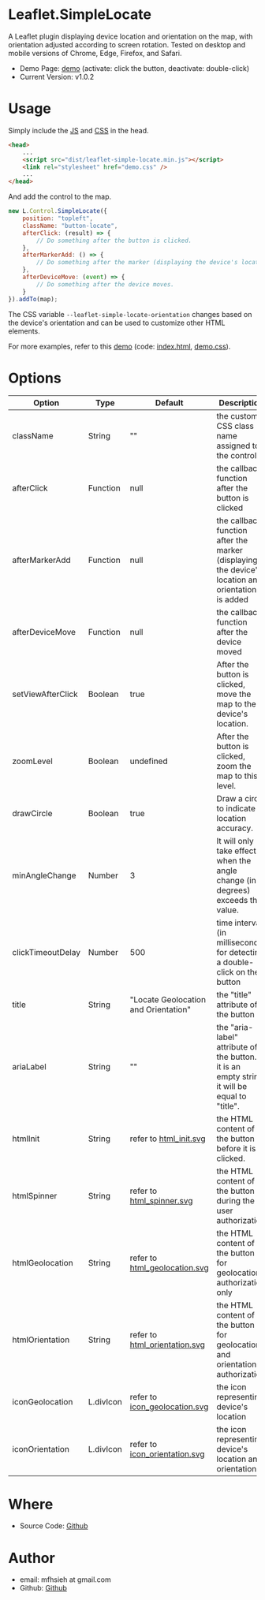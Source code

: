 Leaflet.SimpleLocate
=

A Leaflet plugin displaying device location and orientation on the map, with orientation adjusted according to screen rotation. Tested on desktop and mobile versions of Chrome, Edge, Firefox, and Safari.

* Demo Page: [demo](https://mfhsieh.github.io/leaflet-simple-locate/) (activate: click the button, deactivate: double-click)
* Current Version: v1.0.2


# Usage

Simply include the [JS](dist/leaflet-simple-locate.min.js) and [CSS](examples/demo.css) in the head.

```html
<head>
    ...
    <script src="dist/leaflet-simple-locate.min.js"></script>
    <link rel="stylesheet" href="demo.css" />
    ...
</head>
```

And add the control to the map.

```js
new L.Control.SimpleLocate({
    position: "topleft",
    className: "button-locate",
    afterClick: (result) => {
        // Do something after the button is clicked.
    },
    afterMarkerAdd: () => {
        // Do something after the marker (displaying the device's location and orientation) is added.
    },
    afterDeviceMove: (event) => {
        // Do something after the device moves.
    }
}).addTo(map);
```

The CSS variable `--leaflet-simple-locate-orientation` changes based on the device's orientation and can be used to customize other HTML elements.

For more examples, refer to this [demo](https://mfhsieh.github.io/leaflet-simple-locate/) (code: [index.html](index.html), [demo.css](examples/demo.css)).


# Options

| Option            | Type      | Default                                                                                                        | Description                                                                                        |
| ----------------- | --------- | -------------------------------------------------------------------------------------------------------------- | -------------------------------------------------------------------------------------------------- |
| className         | String    | ""                                                                                                             | the custom CSS class name assigned to the control                                                  |
| afterClick        | Function  | null                                                                                                           | the callback function after the button is clicked                                                  |
| afterMarkerAdd    | Function  | null                                                                                                           | the callback function after the marker (displaying the device's location and orientation) is added |
| afterDeviceMove   | Function  | null                                                                                                           | the callback function after the device moved                                                       |
| setViewAfterClick | Boolean   | true                                                                                                           | After the button is clicked, move the map to the device's location.                                |
| zoomLevel         | Boolean   | undefined                                                                                                      | After the button is clicked, zoom the map to this level.                                           |
| drawCircle        | Boolean   | true                                                                                                           | Draw a circle to indicate location accuracy.                                                       |
| minAngleChange    | Number    | 3                                                                                                              | It will only take effect when the angle change (in degrees) exceeds this value.                    |
| clickTimeoutDelay | Number    | 500                                                                                                            | time interval (in milliseconds) for detecting a double-click on the button                         |
| title             | String    | "Locate Geolocation and Orientation"                                                                           | the "title" attribute of the button                                                                |
| ariaLabel         | String    | ""                                                                                                             | the "aria-label" attribute of the button. If it is an empty string, it will be equal to "title".   |
| htmlInit          | String    | refer to [html_init.svg](images/html_init.svg)               | the HTML content of the button before it is clicked.                                               |
| htmlSpinner       | String    | refer to [html_spinner.svg](images/html_spinner.svg)         | the HTML content of the button during the user authorization                                       |
| htmlGeolocation   | String    | refer to [html_geolocation.svg](images/html_geolocation.svg) | the HTML content of the button for geolocation authorization only                                  |
| htmlOrientation   | String    | refer to [html_orientation.svg](images/html_orientation.svg) | the HTML content of the button for geolocation and orientation authorization                       |
| iconGeolocation   | L.divIcon | refer to [icon_geolocation.svg](images/icon_geolocation.svg) | the icon representing device's location                                                            |
| iconOrientation   | L.divIcon | refer to [icon_orientation.svg](images/icon_orientation.svg) | the icon representing device's location and orientation                                            |

# Where

* Source Code: [Github](https://github.com/mfhsieh/leaflet-simple-locate)


# Author

* email: mfhsieh at gmail.com
* Github: [Github](https://github.com/mfhsieh/)
